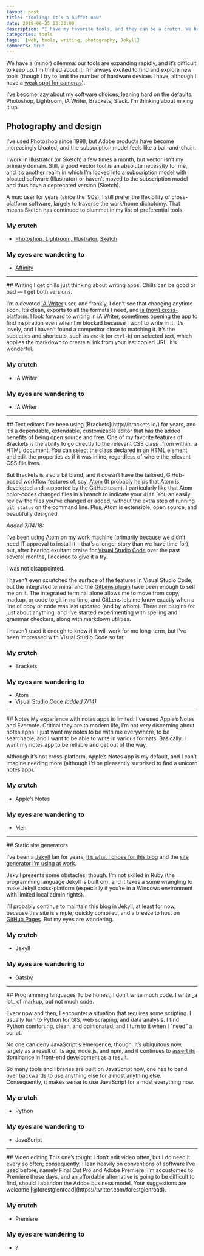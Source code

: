 ```yaml
---
layout: post
title: "Tooling: it’s a buffet now"
date: 2018-06-25 13:33:00
description: "I have my favorite tools, and they can be a crutch. We have an absurd range of options now, and my eyes are wandering."
categories: tools
tags:  [web, tools, writing, photography, Jekyll]
comments: true
---
```


We have a (minor) dilemma: our tools are expanding rapidly, and it’s difficult to keep up. I’m thrilled about it; I’m always excited to find and explore new tools (though I try to limit the number of hardware devices I have, although I have a [weak spot for cameras](/slowing-down-with-analog/)).

I’ve become lazy about my software choices, leaning hard on the defaults: Photoshop, Lightroom, iA Writer, Brackets, Slack. I’m thinking about mixing it up.

## Photography and design
I’ve used Photoshop since 1998, but Adobe products have become increasingly bloated, and the subscription model feels like a ball-and-chain.

I work in Illustrator (or Sketch) a few times a month, but vector isn’t my primary domain. Still, a good vector tool is an absolute necessity for me, and it’s another realm in which I’m locked into a subscription model with bloated software (Illustrator) or haven’t moved to the subscription model and thus have a deprecated version (Sketch).

A mac user for years (since the ‘90s), I still prefer the flexibility of cross-platform software, largely to traverse the work/home dichotomy. That means Sketch has continued to plummet in my list of preferential tools.

### My crutch
- [Photoshop, Lightroom, Illustrator](https://www.adobe.com/creativecloud.html), [Sketch](https://www.sketchapp.com/)

### My eyes are wandering to
- [Affinity](https://affinity.serif.com/en-us/)
<hr>
## Writing
I get chills just thinking about writing apps. Chills can be good or bad — I get both versions.

I’m a devoted [iA Writer](https://ia.net/writer) user, and frankly, I don’t see that changing anytime soon. It’s clean, exports to all the formats I need, and [is (now) cross-platform](https://medium.com/@huntie/ia-writer-for-windows-first-impressions-289a7cdd58e6). I look forward to writing in iA Writer, sometimes opening the app to find inspiration even when I’m blocked because I _want_ to write in it. It’s lovely, and I haven’t found a competitor close to matching it. It’s the subtleties and shortcuts, such as `cmd-k` (or `ctrl-k`) on selected text, which applies the markdown to create a link from your last copied URL. It’s wonderful.

### My crutch
- iA Writer

### My eyes are wandering to
- iA Writer
<hr>
## Text editors
I’ve been using [Brackets](http://brackets.io/) for years, and it’s a dependable, extendable, customizable editor that has the added benefits of being open source and free. One of my favorite features of Brackets is the ability to go directly to the relevant CSS class _from within_ a HTML document. You can select the class declared in an HTML element and edit the properties as if it was inline, regardless of where the relevant CSS file lives.

But Brackets is also a bit bland, and it doesn’t have the tailored, GiHub-based workflow features of, say, [Atom](https://atom.io/) (It probably helps that Atom is developed and supported by the GitHub team). I particularly like that Atom color-codes changed files in a branch to indicate your `diff`. You an easily review the files you’ve changed or added, without the extra step of running `git status` on the command line. Plus, Atom is extensible, open source, and beautifully designed.

_Added 7/14/18:_

I’ve been using Atom on my work machine (primarily because we didn’t need IT approval to install it – that’s a longer story than we have time for), but, after hearing exultant praise for [Visual Studio Code](https://code.visualstudio.com/) over the past several months, I decided to give it a try. 

I was not disappointed. 

I haven’t even scratched the surface of the features in Visual Studio Code, but the integrated terminal and the [GitLens plugin](https://gitlens.amod.io/) have been enough to sell me on it. The integrated terminal alone allows me to move from copy, markup, or code to git in no time, and GitLens lets me know exactly when a line of copy or code was last updated (and by whom). There are plugins for just about anything, and I’ve started experimenting with spelling and grammar checkers, along with markdown utilities.

I haven’t used it enough to know if it will work for me long-term, but I’ve been impressed with Visual Studio Code so far.

### My crutch
- Brackets

### My eyes are wandering to
- Atom
- Visual Studio Code _(added 7/14)_
<hr>
## Notes
My experience with notes apps is limited: I’ve used Apple’s Notes and Evernote. Critical they are to modern life, I’m not very discerning about notes apps. I just want my notes to be with me everywhere, to be searchable, and I want to be able to write in various formats. Basically, I want my notes app to be reliable and get out of the way.

Although it’s not cross-platform, Apple’s Notes app is my default, and I can’t imagine needing more (although I’d be pleasantly surprised to find a unicorn notes app).

### My crutch
- Apple’s Notes

### My eyes are wandering to
- Meh
<hr>
## Static site generators

I’ve been a [Jekyll](https://jekyllrb.com/) fan for years; [it’s what I chose for this blog](/this-blog/) and the [site generator I’m using at work](/content-writes-itself/). 

Jekyll presents some obstacles, though. I’m not skilled in Ruby (the programming language Jekyll is built on), and it takes a some wrangling to make Jekyll cross-platform (especially if you’re in a Windows environment with limited local admin rights).

I’ll probably continue to maintain this blog in Jekyll, at least for now, because this site is simple, quickly compiled, and a breeze to host on [GitHub Pages](https://pages.github.com/). But my eyes are wandering.

### My crutch
- Jekyll

### My eyes are wandering to
- [Gatsby](https://www.gatsbyjs.org/)
<hr>
## Programming languages
To be honest, I don’t write much code. I write _a lot_ of markup, but not much code. 

Every now and then, I encounter a situation that requires some scripting. I usually turn to Python for GIS, web scraping, and data analysis. I find Python comforting, clean, and opinionated, and I turn to it when I “need” a script. 

No one can deny JavaScript’s emergence, though. It’s ubiquitous now, largely as a result of its age, node.js, and npm, and it continues to [assert its dominance in front-end development](https://medium.freecodecamp.org/yes-react-is-taking-over-front-end-development-the-question-is-why-40837af8ab76) as a result.

So many tools and libraries are built on JavaScript now, one has to bend over backwards to use anything else for almost anything else. Consequently, it makes sense to use JavaScript for almost everything now.

### My crutch
- Python

### My eyes are wandering to
- JavaScript
<hr>
## Video editing
This one’s tough: I don’t edit video often, but I do need it every so often; consequently, I lean heavily on conventions of software I’ve used before, namely Final Cut Pro and Adobe Premiere. I’m accustomed to Premiere these days, and an affordable alternative is going to be difficult to find, should I abandon the Adobe business model. Your suggestions are welcome [@forestglenroad](https://twitter.com/forestglenroad).

### My crutch
- Premiere

### My eyes are wandering to
- ?